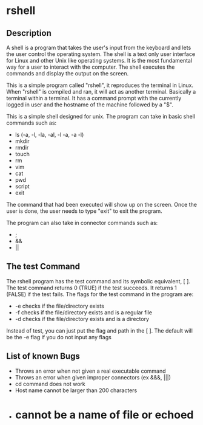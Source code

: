 rshell
======

Description
-----------

A shell is a program that takes the user's input from the keyboard and lets the user control the operating system. The shell is a text only user interface for Linux and other Unix like operating systems. It is the most fundamental way for a user to interact with the computer. The shell executes the commands and display the output on the screen.

This is a simple program called "rshell", it reproduces the terminal in Linux. When "rshell" is compiled and ran, it will act as another terminal. Basically a terminal within a terminal. It has a command prompt with the currently logged in user and the hostname of the machine followed by a "$".


This is a simple shell designed for unix. The program can take in basic shell commands such as: 
- ls (-a, -l, -la, -al, -l -a, -a -l)
- mkdir
- rmdir
- touch 
- rm
- vim
- cat
- pwd
- script
- exit

The command that had been executed will show up on the screen. Once the user is done, the user needs to type "exit" to exit the program.

The program can also take in connector commands such as: 
- ; 
- &&
- || 

The test Command
------------------

The rshell program has the test command and its symbolic equivalent, [ ]. The test command returns 0 (TRUE) if the test
succeeds. It returns 1 (FALSE) if the test fails. The flags for the test command in the program are:

- -e checks if the file/directory exists
- -f checks if the file/directory exists and is a regular file
- -d checks if the file/directory exists and is a directory

Instead of test, you can just put the flag and path in the [  ]. The default will be the -e flag if you do not input any flags


List of known Bugs
------------------

- Throws an error when not given a real executable command
- Throws an error when given improper connectors (ex &&&, |||) 
- cd command does not work
- Host name cannot be larger than 200 characters
- # cannot be a name of file or echoed

